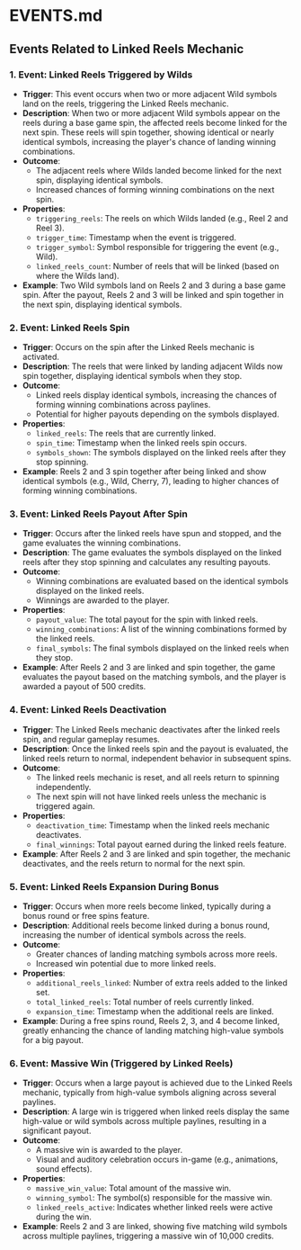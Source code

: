 # EVENTS.md

## Events Related to Linked Reels Mechanic

### 1. **Event: Linked Reels Triggered by Wilds**
   - **Trigger**: This event occurs when two or more adjacent Wild symbols land on the reels, triggering the Linked Reels mechanic.
   - **Description**: When two or more adjacent Wild symbols appear on the reels during a base game spin, the affected reels become linked for the next spin. These reels will spin together, showing identical or nearly identical symbols, increasing the player's chance of landing winning combinations.
   - **Outcome**: 
     - The adjacent reels where Wilds landed become linked for the next spin, displaying identical symbols.
     - Increased chances of forming winning combinations on the next spin.
   - **Properties**:
     - `triggering_reels`: The reels on which Wilds landed (e.g., Reel 2 and Reel 3).
     - `trigger_time`: Timestamp when the event is triggered.
     - `trigger_symbol`: Symbol responsible for triggering the event (e.g., Wild).
     - `linked_reels_count`: Number of reels that will be linked (based on where the Wilds land).
   - **Example**: Two Wild symbols land on Reels 2 and 3 during a base game spin. After the payout, Reels 2 and 3 will be linked and spin together in the next spin, displaying identical symbols.

### 2. **Event: Linked Reels Spin**
   - **Trigger**: Occurs on the spin after the Linked Reels mechanic is activated.
   - **Description**: The reels that were linked by landing adjacent Wilds now spin together, displaying identical symbols when they stop.
   - **Outcome**: 
     - Linked reels display identical symbols, increasing the chances of forming winning combinations across paylines.
     - Potential for higher payouts depending on the symbols displayed.
   - **Properties**:
     - `linked_reels`: The reels that are currently linked.
     - `spin_time`: Timestamp when the linked reels spin occurs.
     - `symbols_shown`: The symbols displayed on the linked reels after they stop spinning.
   - **Example**: Reels 2 and 3 spin together after being linked and show identical symbols (e.g., Wild, Cherry, 7), leading to higher chances of forming winning combinations.

### 3. **Event: Linked Reels Payout After Spin**
   - **Trigger**: Occurs after the linked reels have spun and stopped, and the game evaluates the winning combinations.
   - **Description**: The game evaluates the symbols displayed on the linked reels after they stop spinning and calculates any resulting payouts.
   - **Outcome**:
     - Winning combinations are evaluated based on the identical symbols displayed on the linked reels.
     - Winnings are awarded to the player.
   - **Properties**:
     - `payout_value`: The total payout for the spin with linked reels.
     - `winning_combinations`: A list of the winning combinations formed by the linked reels.
     - `final_symbols`: The final symbols displayed on the linked reels when they stop.
   - **Example**: After Reels 2 and 3 are linked and spin together, the game evaluates the payout based on the matching symbols, and the player is awarded a payout of 500 credits.

### 4. **Event: Linked Reels Deactivation**
   - **Trigger**: The Linked Reels mechanic deactivates after the linked reels spin, and regular gameplay resumes.
   - **Description**: Once the linked reels spin and the payout is evaluated, the linked reels return to normal, independent behavior in subsequent spins.
   - **Outcome**:
     - The linked reels mechanic is reset, and all reels return to spinning independently.
     - The next spin will not have linked reels unless the mechanic is triggered again.
   - **Properties**:
     - `deactivation_time`: Timestamp when the linked reels mechanic deactivates.
     - `final_winnings`: Total payout earned during the linked reels feature.
   - **Example**: After Reels 2 and 3 are linked and spin together, the mechanic deactivates, and the reels return to normal for the next spin.

### 5. **Event: Linked Reels Expansion During Bonus**
   - **Trigger**: Occurs when more reels become linked, typically during a bonus round or free spins feature.
   - **Description**: Additional reels become linked during a bonus round, increasing the number of identical symbols across the reels.
   - **Outcome**:
     - Greater chances of landing matching symbols across more reels.
     - Increased win potential due to more linked reels.
   - **Properties**:
     - `additional_reels_linked`: Number of extra reels added to the linked set.
     - `total_linked_reels`: Total number of reels currently linked.
     - `expansion_time`: Timestamp when the additional reels are linked.
   - **Example**: During a free spins round, Reels 2, 3, and 4 become linked, greatly enhancing the chance of landing matching high-value symbols for a big payout.

### 6. **Event: Massive Win (Triggered by Linked Reels)**
   - **Trigger**: Occurs when a large payout is achieved due to the Linked Reels mechanic, typically from high-value symbols aligning across several paylines.
   - **Description**: A large win is triggered when linked reels display the same high-value or wild symbols across multiple paylines, resulting in a significant payout.
   - **Outcome**:
     - A massive win is awarded to the player.
     - Visual and auditory celebration occurs in-game (e.g., animations, sound effects).
   - **Properties**:
     - `massive_win_value`: Total amount of the massive win.
     - `winning_symbol`: The symbol(s) responsible for the massive win.
     - `linked_reels_active`: Indicates whether linked reels were active during the win.
   - **Example**: Reels 2 and 3 are linked, showing five matching wild symbols across multiple paylines, triggering a massive win of 10,000 credits.
